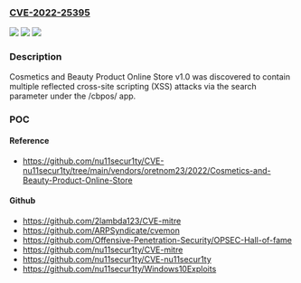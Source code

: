 ### [CVE-2022-25395](https://cve.mitre.org/cgi-bin/cvename.cgi?name=CVE-2022-25395)
![](https://img.shields.io/static/v1?label=Product&message=n%2Fa&color=blue)
![](https://img.shields.io/static/v1?label=Version&message=n%2Fa&color=blue)
![](https://img.shields.io/static/v1?label=Vulnerability&message=n%2Fa&color=brighgreen)

### Description

Cosmetics and Beauty Product Online Store v1.0 was discovered to contain multiple reflected cross-site scripting (XSS) attacks via the search parameter under the /cbpos/ app.

### POC

#### Reference
- https://github.com/nu11secur1ty/CVE-nu11secur1ty/tree/main/vendors/oretnom23/2022/Cosmetics-and-Beauty-Product-Online-Store

#### Github
- https://github.com/2lambda123/CVE-mitre
- https://github.com/ARPSyndicate/cvemon
- https://github.com/Offensive-Penetration-Security/OPSEC-Hall-of-fame
- https://github.com/nu11secur1ty/CVE-mitre
- https://github.com/nu11secur1ty/CVE-nu11secur1ty
- https://github.com/nu11secur1ty/Windows10Exploits

